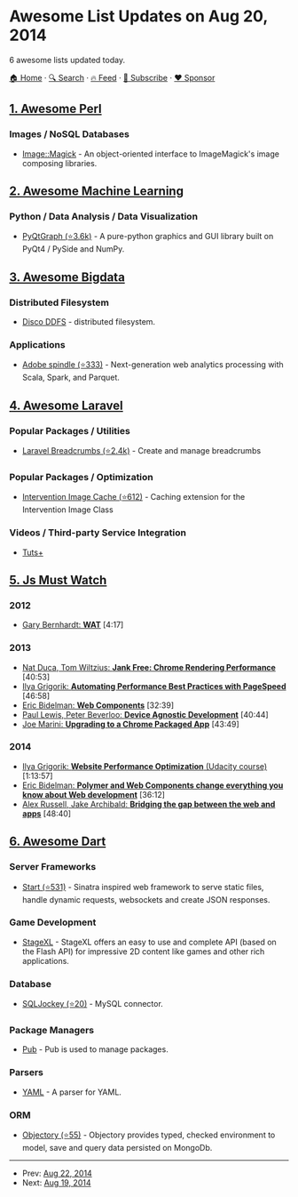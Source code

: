 # Awesome List Updates on Aug 20, 2014

6 awesome lists updated today.

[🏠 Home](/README.md) · [🔍 Search](https://www.trackawesomelist.com/search/) · [🔥 Feed](https://www.trackawesomelist.com/rss.xml) · [📮 Subscribe](https://trackawesomelist.us17.list-manage.com/subscribe?u=d2f0117aa829c83a63ec63c2f&id=36a103854c) · [❤️  Sponsor](https://github.com/sponsors/theowenyoung)



## [1. Awesome Perl](/content/hachiojipm/awesome-perl/README.md)

### Images / NoSQL Databases

*   [Image::Magick](https://metacpan.org/pod/Image::Magick) - An object-oriented interface to ImageMagick's image composing libraries.

## [2. Awesome Machine Learning](/content/josephmisiti/awesome-machine-learning/README.md)

### Python / Data Analysis / Data Visualization

*   [PyQtGraph (⭐3.6k)](https://github.com/pyqtgraph/pyqtgraph) - A pure-python graphics and GUI library built on PyQt4 / PySide and NumPy.

## [3. Awesome Bigdata](/content/newTendermint/awesome-bigdata/README.md)

### Distributed Filesystem

*   [Disco DDFS](http://disco.readthedocs.org/en/latest/howto/ddfs.html) - distributed filesystem.

### Applications

*   [Adobe spindle (⭐333)](https://github.com/adobe-research/spindle) - Next-generation web analytics processing with Scala, Spark, and Parquet.

## [4. Awesome Laravel](/content/chiraggude/awesome-laravel/README.md)

### Popular Packages / Utilities

*   [Laravel Breadcrumbs (⭐2.4k)](https://github.com/davejamesmiller/laravel-breadcrumbs) - Create and manage breadcrumbs

### Popular Packages / Optimization

*   [Intervention Image Cache (⭐612)](https://github.com/Intervention/imagecache) - Caching extension for the Intervention Image Class

### Videos / Third-party Service Integration

*   [Tuts+](http://code.tutsplus.com/categories/laravel/courses)

## [5. Js Must Watch](/content/bolshchikov/js-must-watch/README.md)

### 2012

*   [Gary Bernhardt: **WAT**](https://www.destroyallsoftware.com/talks/wat) \[4:17]

### 2013

*   [Nat Duca, Tom Wiltzius: **Jank Free: Chrome Rendering Performance**](https://www.youtube.com/watch?v=n8ep4leoN9A\&feature=youtu.be) \[40:53]
*   [Ilya Grigorik: **Automating Performance Best Practices with PageSpeed**](https://www.youtube.com/watch?v=uR5urTx8S4E\&feature=youtu.be) \[46:58]
*   [Eric Bidelman: **Web Components**](https://www.youtube.com/watch?v=fqULJBBEVQE\&feature=youtu.be) \[32:39]
*   [Paul Lewis, Peter Beverloo: **Device Agnostic Development**](https://www.youtube.com/watch?v=055ekKZk7mc\&feature=youtu.be)  \[40:44]
*   [Joe Marini: **Upgrading to a Chrome Packaged App**](https://www.youtube.com/watch?v=e0W2szZ2qhg\&feature=youtu.be) \[43:49]

### 2014

*   [Ilya Grigorik: **Website Performance Optimization** (Udacity course)](https://www.udacity.com/course/ud884) \[1:13:57]
*   [Eric Bidelman: **Polymer and Web Components change everything you know about Web development**](https://www.youtube.com/watch?v=8OJ7ih8EE7s) \[36:12]
*   [Alex Russell, Jake Archibald: **Bridging the gap between the web and apps**](https://www.youtube.com/watch?v=_yy0CDLnhMA)  \[48:40]

## [6. Awesome Dart](/content/yissachar/awesome-dart/README.md)

### Server Frameworks

*   [Start (⭐531)](https://github.com/lvivski/start) - Sinatra inspired web framework to serve static files, handle dynamic requests, websockets and create JSON responses.

### Game Development

*   [StageXL](http://www.stagexl.org/) - StageXL offers an easy to use and complete API (based on the Flash API) for impressive 2D content like games and other rich applications.

### Database

*   [SQLJockey (⭐20)](https://github.com/jamesots/sqljocky) - MySQL connector.

### Package Managers

*   [Pub](https://pub.dartlang.org/) - Pub is used to manage packages.

### Parsers

*   [YAML](https://pub.dartlang.org/packages/yaml) - A parser for YAML.

### ORM

*   [Objectory (⭐55)](https://github.com/vadimtsushko/objectory) - Objectory provides typed, checked environment to model, save and query data persisted on MongoDb.

---

- Prev: [Aug 22, 2014](/content/2014/08/22/README.md)
- Next: [Aug 19, 2014](/content/2014/08/19/README.md)